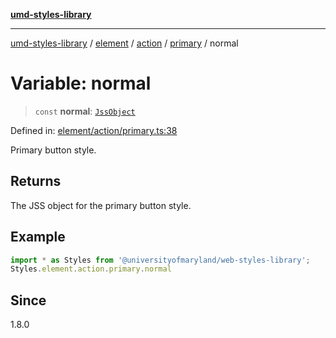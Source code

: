 [**umd-styles-library**](../../../../../../README.md)

***

[umd-styles-library](../../../../../../modules.md) / [element](../../../../../README.md) / [action](../../../README.md) / [primary](../README.md) / normal

# Variable: normal

> `const` **normal**: [`JssObject`](../../../../../../utilities/namespaces/transform/type-aliases/JssObject.md)

Defined in: [element/action/primary.ts:38](https://github.com/UMD-Digital/design-system/blob/ed6189804bf5f4c4fcbe5325b54aac33ac48d614/packages/styles/source/element/action/primary.ts#L38)

Primary button style.

## Returns

The JSS object for the primary button style.

## Example

```typescript
import * as Styles from '@universityofmaryland/web-styles-library';
Styles.element.action.primary.normal
```

## Since

1.8.0
